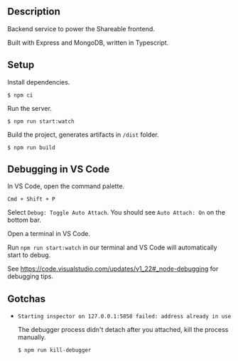## Description

Backend service to power the Shareable frontend.

Built with Express and MongoDB, written in Typescript.

## Setup

Install dependencies.

`$ npm ci`

Run the server.

`$ npm run start:watch`

Build the project, generates artifacts in `/dist` folder.

`$ npm run build`

## Debugging in VS Code

In VS Code, open the command palette.

`Cmd + Shift + P`

Select `Debug: Toggle Auto Attach`. You should see `Auto Attach: On` on the bottom bar.

Open a terminal in VS Code.

Run `npm run start:watch` in our terminal and VS Code will automatically start to debug.

See https://code.visualstudio.com/updates/v1_22#_node-debugging for debugging tips.

## Gotchas

- `Starting inspector on 127.0.0.1:5858 failed: address already in use`

  The debugger process didn't detach after you attached, kill the process manually.

  `$ npm run kill-debugger`
